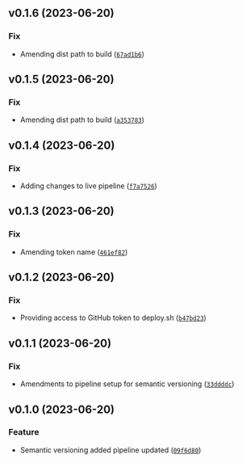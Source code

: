 <!--next-version-placeholder-->

## v0.1.6 (2023-06-20)

### Fix

* Amending dist path to build ([`67ad1b6`](https://github.com/ONSdigital/sml-catalogue/commit/67ad1b6015b7a91f1bab557c33851b3ebd0e9749))

## v0.1.5 (2023-06-20)

### Fix

* Amending dist path to build ([`a353783`](https://github.com/ONSdigital/sml-catalogue/commit/a3537832776f478ab24b20eae8dbbe8cbdeaece2))

## v0.1.4 (2023-06-20)

### Fix

* Adding changes to live pipeline ([`f7a7526`](https://github.com/ONSdigital/sml-catalogue/commit/f7a75262777cf7ebab71bb10019256038ba4c1fb))

## v0.1.3 (2023-06-20)

### Fix

* Amending token name ([`461ef82`](https://github.com/ONSdigital/sml-catalogue/commit/461ef824f0f42967a221e011ed957a0fcebbd885))

## v0.1.2 (2023-06-20)

### Fix

* Providing access to GitHub token to deploy.sh ([`b47bd23`](https://github.com/ONSdigital/sml-catalogue/commit/b47bd2315987e31903e269f142b07280e1d98437))

## v0.1.1 (2023-06-20)

### Fix

* Amendments to pipeline setup for semantic versioning ([`33ddddc`](https://github.com/ONSdigital/sml-catalogue/commit/33ddddc796267e90447e8f700d4d83ad11f2d04b))

## v0.1.0 (2023-06-20)

### Feature

* Semantic versioning added pipeline updated ([`09f6d80`](https://github.com/ONSdigital/sml-catalogue/commit/09f6d80b647fd4e4f960102420bf6f64c8d2cb50))